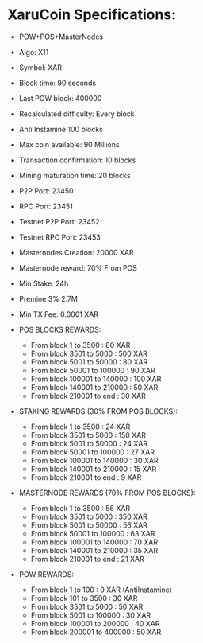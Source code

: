 # XaruCoin Specifications:
- POW+POS+MasterNodes
- Algo: X11
- Symbol: XAR
- Block time: 90 seconds
- Last POW block: 400000
- Recalculated difficulty: Every block
- Anti Instamine 100 blocks
- Max coin available: 90 Millions
- Transaction confirmation: 10 blocks
- Mining maturation time: 20 blocks
- P2P Port: 23450
- RPC Port: 23451
- Testnet P2P Port: 23452
- Testnet RPC Port: 23453
- Masternodes Creation: 20000 XAR
- Masternode reward: 70% From POS
- Min Stake: 24h
- Premine 3% 2.7M
- Min TX Fee: 0.0001 XAR

- POS BLOCKS REWARDS:
    - From block 1 to 3500 : 80 XAR
    - From block 3501 to 5000 : 500 XAR
    - From block 5001 to 50000 : 80 XAR
    - From block 50001 to 100000 : 90 XAR
    - From block 100001 to 140000 : 100 XAR
    - From block 140001 to 210000 : 50 XAR
    - From block 210001 to end : 30 XAR

- STAKING REWARDS (30% FROM POS BLOCKS):
    - From block 1 to 3500 : 24 XAR
    - From block 3501 to 5000 : 150 XAR
    - From block 5001 to 50000 : 24 XAR
    - From block 50001 to 100000 : 27 XAR
    - From block 100001 to 140000 : 30 XAR
    - From block 140001 to 210000 : 15 XAR
    - From block 210001 to end : 9 XAR

 - MASTERNODE REWARDS (70% FROM POS BLOCKS):
    - From block 1 to 3500 : 56 XAR
    - From block 3501 to 5000 : 350 XAR
    - From block 5001 to 50000 : 56 XAR
    - From block 50001 to 100000 : 63 XAR
    - From block 100001 to 140000 : 70 XAR
    - From block 140001 to 210000 : 35 XAR
    - From block 210001 to end : 21 XAR

- POW REWARDS:
    - From block 1 to  100 : 0 XAR (AntiInstamine)
    - From block 101 to  3500 : 30 XAR
    - From block 3501 to 5000 : 50 XAR
    - From block 5001 to  100000 : 30 XAR
    - From block 100001 to  200000 : 40 XAR
    - From block 200001 to 400000 : 50 XAR
    
